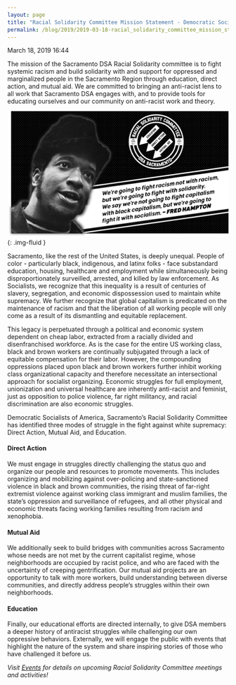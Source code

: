 ```yaml
---
layout: page
title: "Racial Solidarity Committee Mission Statement - Democratic Socialists of America, Sacramento"
permalink: /blog/2019/2019-03-18-racial_solidarity_committee_mission_statement/
---
```

March 18, 2019 16:44

The mission of the Sacramento DSA Racial Solidarity committee is to fight systemic racism and build solidarity with and support for oppressed and marginalized people in the Sacramento Region through education, direct action, and mutual aid. We are committed to bringing an anti-racist lens to all work that Sacramento DSA engages with, and to provide tools for educating ourselves and our community on anti-racist work and theory.

![](/assets/images/sacramentodsa_pages_495_attachments_original_1552620218_Image_from_iOS.png){: .img-fluid }

Sacramento, like the rest of the United States, is deeply unequal. People of color - particularly black, indigenous, and latinx folks - face substandard education, housing, healthcare and employment while simultaneously being disproportionately surveilled, arrested, and killed by law enforcement. As Socialists, we recognize that this inequality is a result of centuries of slavery, segregation, and economic dispossession used to maintain white supremacy. We further recognize that global capitalism is predicated on the maintenance of racism and that the liberation of all working people will only come as a result of its dismantling and equitable replacement.

This legacy is perpetuated through a political and economic system dependent on cheap labor, extracted from a racially divided and disenfranchised workforce. As is the case for the entire US working class, black and brown workers are continually subjugated through a lack of equitable compensation for their labor. However, the compounding oppressions placed upon black and brown workers further inhibit working class organizational capacity and therefore necessitate an intersectional approach for socialist organizing. Economic struggles for full employment, unionization and universal healthcare are inherently anti-racist and feminist, just as opposition to police violence, far right militancy, and racial discrimination are also economic struggles.

Democratic Socialists of America, Sacramento’s Racial Solidarity Committee has identified three modes of struggle in the fight against white supremacy: Direct Action, Mutual Aid, and Education.

#### **Direct Action**

We must engage in struggles directly challenging the status quo and organize our people and resources to promote movements. This includes organizing and mobilizing against over-policing and state-sanctioned violence in black and brown communities, the rising threat of far-right extremist violence against working class immigrant and muslim families, the state’s oppression and surveillance of refugees, and all other physical and economic threats facing working families resulting from racism and xenophobia.

#### **Mutual Aid**

We additionally seek to build bridges with communities across Sacramento whose needs are not met by the current capitalist regime, whose neighborhoods are occupied by racist police, and who are faced with the uncertainty of creeping gentrification. Our mutual aid projects are an opportunity to talk with more workers, build understanding between diverse communities, and directly address people’s struggles within their own neighborhoods.

#### **Education**

Finally, our educational efforts are directed internally, to give DSA members a deeper history of antiracist struggles while challenging our own oppressive behaviors. Externally, we will engage the public with events that highlight the nature of the system and share inspiring stories of those who have challenged it before us.

*Visit [Events](/events) for details on upcoming Racial Solidarity Committee meetings and activities!*
